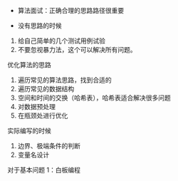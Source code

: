 - 算法面试：正确合理的思路路径很重要

- 没有思路的时候
1. 给自己简单的几个测试用例试验
2. 不要忽视暴力法，这个可以解决所有问题。

优化算法的思路
1. 遍历常见的算法思路，找到合适的
2. 遍历常见的数据结构
3. 空间和时间的交换（哈希表），哈希表适合解决很多问题
4. 对数据预处理
5. 在瓶颈处进行优化

实际编写的时候
1. 边界、极端条件的判断
2. 变量名设计

对于基本问题
1：白板编程
